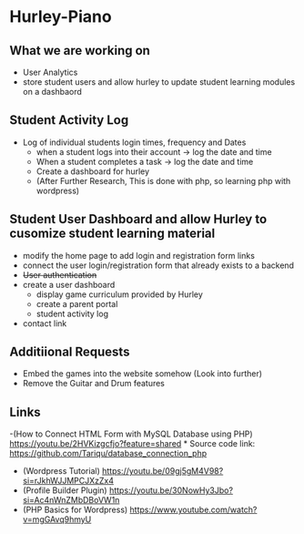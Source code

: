 # Hurley-Piano

## What we are working on
- User Analytics
- store student users and allow hurley to update student learning modules on a dashbaord

## Student Activity Log
- Log of individual students login times, frequency and Dates
  - when a student logs into their account -> log the date and time
  - When a student completes a task -> log the date and time
  - Create a dashboard for hurley
  - (After Further Research, This is done with php, so learning php with wordpress)

## Student User Dashboard and allow Hurley to cusomize student learning material
- modify the home page to add login and registration form links
- connect the user login/registration form that already exists to a backend
- ~~User authentication~~
- create a user dashboard
  - display game curriculum provided by Hurley
  - create a parent portal
  - student activity log
- contact link

## Additiional Requests

- Embed the games into the website somehow (Look into further)
- Remove the Guitar and Drum features


## Links
-(How to Connect HTML Form with MySQL Database using PHP) https://youtu.be/2HVKizgcfjo?feature=shared
    * Source code link: https://github.com/Tariqu/database_connection_php

- (Wordpress Tutorial) https://youtu.be/09gj5gM4V98?si=rJkhWJJMPCJXzZx4
- (Profile Builder Plugin) https://youtu.be/30NowHy3Jbo?si=Ac4nWnZMbDBoVW1n
- (PHP Basics for Wordpress) https://www.youtube.com/watch?v=mgGAvq9hmyU
